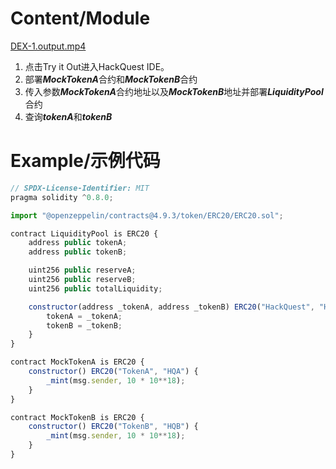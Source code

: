 # Content/Module

[DEX-1.output.mp4](../video/DEX-1.output.mp4)

1. 点击Try it Out进入HackQuest IDE。
2. 部署***MockTokenA***合约和***MockTokenB***合约
3. 传入参数***MockTokenA***合约地址以及***MockTokenB***地址并部署***LiquidityPool*** 合约
4. 查询***tokenA***和***tokenB***

# Example/示例代码

```jsx
// SPDX-License-Identifier: MIT
pragma solidity ^0.8.0;

import "@openzeppelin/contracts@4.9.3/token/ERC20/ERC20.sol";

contract LiquidityPool is ERC20 {
    address public tokenA;
    address public tokenB;

    uint256 public reserveA;
    uint256 public reserveB;
    uint256 public totalLiquidity;

    constructor(address _tokenA, address _tokenB) ERC20("HackQuest", "HQ") {
        tokenA = _tokenA;
        tokenB = _tokenB;
    }
}

contract MockTokenA is ERC20 {
    constructor() ERC20("TokenA", "HQA") {
        _mint(msg.sender, 10 * 10**18);
    }
}

contract MockTokenB is ERC20 {
    constructor() ERC20("TokenB", "HQB") {
        _mint(msg.sender, 10 * 10**18);
    }
}
```